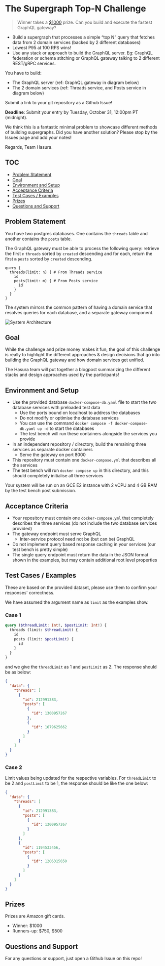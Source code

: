 # The Supergraph Top-N Challenge

> Winner takes a [$1000](#prizes) prize. Can you build and execute the fastest GraphQL gateway?

- Build a supergraph that processes a simple “top N” query that fetches data from 2 domain services (backed by 2 different databases)
- Lowest P95 at 100 RPS wins!
- Use any stack or approach to build the GraphQL server.
Eg: GraphQL federation or schema stitching or GraphQL gateway talking to 2 different REST/gRPC services.

You have to build:
- The GraphQL server (ref: GraphQL gateway in diagram below)
- The 2 domain services (ref: Threads service, and Posts service in diagram below)

Submit a link to your git repository as a Github Issue!

**Deadline**: Submit your entry by Tuesday, October 31, 12:00pm PT (midnight).

We think this is a fantastic minimal problem to showcase different methods of building supergraphs. Did you have another solution? Please stop by the Issues page and add your notes!

Regards, Team Hasura.

## TOC

- [Problem Statement](#problem-statement)
- [Goal](#goal)
- [Environment and Setup](#environment-and-setup)
- [Acceptance Criteria](#acceptance-criteria)
- [Test Cases / Examples](#test-cases--examples)
- [Prizes](#prizes)
- [Questions and Support](#questions-and-support)

## Problem Statement

You have two postgres databases. One contains the `threads` table and another contains the `posts` table.

The GraphQL gateway must be able to process the following query: retrieve the first `n` `threads` sorted by `created` descending and for each, return the first `m` `posts` sorted by `created` descending.

```
query {
  threads(limit: n) { # From Threads service
    id
    posts(limit: m) { # From Posts service
      id
    }
  }
}
```

The system mirrors the common pattern of having a domain service that resolves queries for each database, and a separate gateway component.

![System Architecture](https://github.com/hasura/graphqlconf-top-n-challenge/blob/efd453fd0a4bb2334cc5e7bc02d2a0ea90301795/architecture.png)

## Goal

While the challenge and prize money makes it fun, the goal of this challenge is really to highlight the different approaches & design decisions that go into building the GraphQL gateway and how domain services get unified.

The Hasura team will put together a blogpost summarizing the different stacks and design approaches used by the participants!

## Environment and Setup

- Use the provided database `docker-compose-db.yaml` file to start the two database services with preloaded test data
  - Use the ports bound on localhost to address the databases
  - Do not modify or optimise the database services
  - You can use the command `docker compose -f docker-compose-db.yaml up -d` to start the databases
  - The test bench will run these containers alongside the services you provide
- In an independent repository / directory, build the remaining three services as separate docker containers
  - Serve the gateway on port 8000
- This repository must contain one `docker-compose.yml` that describes all the services
- The test bench will run `docker compose up` in this directory, and this should completely initialise all three services

Your system will be run on an GCE E2 instance with 2 vCPU and 4 GB RAM by the test bench post submission.

## Acceptance Criteria

- Your repository must contain one `docker-compose.yml` that completely describes the three services (do not include the two database services provided)
- The gateway endpoint must serve GraphQL
  - Inter-service protocol need not be (but can be) GraphQL
- Do not implement query based response caching in your services (our test bench is pretty simple)
- The single query endpoint must return the data in the JSON format shown in the examples, but may contain additional root level properties

## Test Cases / Examples

These are based on the provided dataset, please use them to confirm your responses' correctness.

We have assumed the argument name as `limit` as the examples show.

### Case 1

```graphql
query ($threadLimit: Int!, $postLimit: Int!) {
  threads (limit: $threadLimit) {
    id
    posts (limit: $postLimit) {
      id
    }
  }
}
```

and we give the `threadLimit` as 1 and `postLimit` as 2. The response should be as below:

```json
{
  "data": {
    "threads": [
      {
        "id": 212991383,
        "posts": [
          {
            "id": 1300957267
          },
          {
            "id": 1679625662
          }
        ]
      }
    ]
  }
}
```

### Case 2

Limit values being updated for the respective variables. For `threadLimit` to be 2 and `postLimit` to be 1, the response should be like the one below:

```json
{
  "data": {
    "threads": [
      {
        "id": 212991383,
        "posts": [
          {
            "id": 1300957267
          }
        ]
      },
      {
        "id": 1194533456,
        "posts": [
          {
            "id": 1206315650
          }
        ]
      }
    ]
  }
}
```

## Prizes

Prizes are Amazon gift cards.

- Winner: $1000
- Runners-up: $750, $500

## Questions and Support

For any questions or support, just open a Github Issue on this repo!
